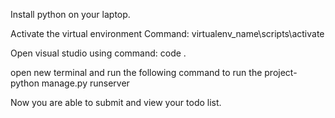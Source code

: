 Install python on your laptop.

Activate the virtual environment
Command: virtualenv_name\scripts\activate

Open visual studio using command: code .

open new terminal and run the following command to run the project-
python manage.py runserver

Now you are able to submit and view your todo list.
